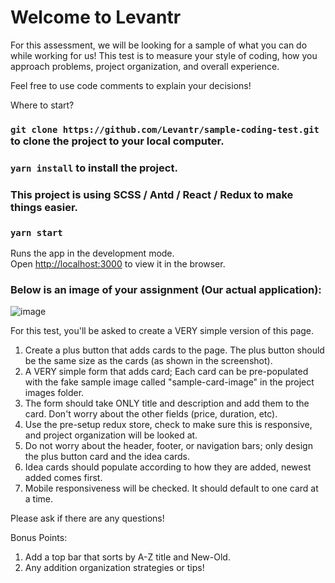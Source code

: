 
# Welcome to Levantr

For this assessment, we will be looking for a sample of what you can do while working for us! This test is to measure your style of coding, how you approach problems, project organization, and overall experience. 

Feel free to use code comments to explain your decisions!

Where to start?

### `git clone https://github.com/Levantr/sample-coding-test.git` to clone the project to your local computer.

### `yarn install` to install the project.

### This project is using SCSS / Antd / React / Redux to make things easier. 

### `yarn start`

Runs the app in the development mode.<br />
Open [http://localhost:3000](http://localhost:3000) to view it in the browser.


### Below is an image of your assignment (Our actual application):
![image](https://user-images.githubusercontent.com/26758576/153116152-f35a78b5-90ce-45a9-a4e5-43fc8d89065e.png)

For this test, you'll be asked to create a VERY simple version of this page. 

1) Create a plus button that adds cards to the page. The plus button should be the same size as the cards (as shown in the screenshot).
2) A VERY simple form that adds card; Each card can be pre-populated with the fake sample image called "sample-card-image" in the project images folder. 
3) The form should take ONLY title and description and add them to the card. Don't worry about the other fields (price, duration, etc).
4) Use the pre-setup redux store, check to make sure this is responsive, and project organization will be looked at. 
5) Do not worry about the header, footer, or navigation bars; only design the plus button card and the idea cards.   
6) Idea cards should populate according to how they are added, newest added comes first. 
7) Mobile responsiveness will be checked. It should default to one card at a time. 

Please ask if there are any questions!

Bonus Points: 
1) Add a top bar that sorts by A-Z title and New-Old. 
2) Any addition organization strategies or tips!
